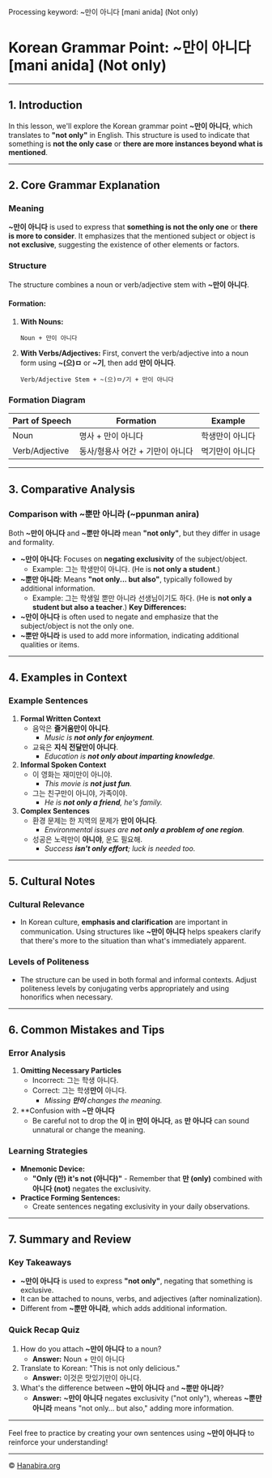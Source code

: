 Processing keyword: ~만이 아니다 [mani anida] (Not only)
# Korean Grammar Point: ~만이 아니다 [mani anida] (Not only)


---
## 1. Introduction
In this lesson, we'll explore the Korean grammar point **~만이 아니다**, which translates to **"not only"** in English. This structure is used to indicate that something is **not the only case** or **there are more instances beyond what is mentioned**.

---
## 2. Core Grammar Explanation
### Meaning
**~만이 아니다** is used to express that **something is not the only one** or **there is more to consider**. It emphasizes that the mentioned subject or object is **not exclusive**, suggesting the existence of other elements or factors.
### Structure
The structure combines a noun or verb/adjective stem with **~만이 아니다**.
#### Formation:
1. **With Nouns:**
   ```
   Noun + 만이 아니다
   ```
2. **With Verbs/Adjectives:**
   First, convert the verb/adjective into a noun form using **~(으)ㅁ** or **~기**, then add **만이 아니다**.
   ```
   Verb/Adjective Stem + ~(으)ㅁ/기 + 만이 아니다
   ```
### Formation Diagram
| Part of Speech    | Formation                          | Example                            |
|-------------------|------------------------------------|------------------------------------|
| Noun              | 명사 + 만이 아니다                 | 학생만이 아니다                    |
| Verb/Adjective    | 동사/형용사 어간 + 기만이 아니다  | 먹기만이 아니다                   |
---
## 3. Comparative Analysis
### Comparison with **~뿐만 아니라** (~ppunman anira)
Both **~만이 아니다** and **~뿐만 아니라** mean **"not only"**, but they differ in usage and formality.
- **~만이 아니다**: Focuses on **negating exclusivity** of the subject/object.
  - Example: 그는 학생만이 아니다. (He is **not only a student**.)
- **~뿐만 아니라**: Means **"not only... but also"**, typically followed by additional information.
  - Example: 그는 학생일 뿐만 아니라 선생님이기도 하다. (He is **not only a student but also a teacher**.)
**Key Differences:**
- **~만이 아니다** is often used to negate and emphasize that the subject/object is not the only one.
- **~뿐만 아니라** is used to add more information, indicating additional qualities or items.
---
## 4. Examples in Context
### Example Sentences
1. **Formal Written Context**
   - 음악은 **즐거움만이 아니다**.
     - *Music is **not only for enjoyment**.*
   - 교육은 **지식 전달만이 아니다**.
     - *Education is **not only about imparting knowledge**.*
2. **Informal Spoken Context**
   - 이 영화는 재미만이 아니야.
     - *This movie is **not just fun**.*
   - 그는 친구만이 아니야, 가족이야.
     - *He is **not only a friend**, he's family.*
3. **Complex Sentences**
   - 환경 문제는 한 지역의 문제가 **만이 아니다**.
     - *Environmental issues are **not only a problem of one region**.*
   - 성공은 노력만이 **아니야**, 운도 필요해.
     - *Success **isn't only effort**; luck is needed too.*
---
## 5. Cultural Notes
### Cultural Relevance
- In Korean culture, **emphasis and clarification** are important in communication. Using structures like **~만이 아니다** helps speakers clarify that there's more to the situation than what's immediately apparent.
### Levels of Politeness
- The structure can be used in both formal and informal contexts. Adjust politeness levels by conjugating verbs appropriately and using honorifics when necessary.
---
## 6. Common Mistakes and Tips
### Error Analysis
1. **Omitting Necessary Particles**
   - Incorrect: 그는 학생 아니다.
   - Correct: 그는 학생**만이** 아니다.
     - *Missing **만이** changes the meaning.*
2. **Confusion with **~만 아니다**
   - Be careful not to drop the **이** in **만이 아니다**, as **만 아니다** can sound unnatural or change the meaning.
### Learning Strategies
- **Mnemonic Device:**
  - **"Only (만) it's not (아니다)"** - Remember that **만 (only)** combined with **아니다 (not)** negates the exclusivity.
- **Practice Forming Sentences:**
  - Create sentences negating exclusivity in your daily observations.
---
## 7. Summary and Review
### Key Takeaways
- **~만이 아니다** is used to express **"not only"**, negating that something is exclusive.
- It can be attached to nouns, verbs, and adjectives (after nominalization).
- Different from **~뿐만 아니라**, which adds additional information.
### Quick Recap Quiz
1. How do you attach **~만이 아니다** to a noun?
   - **Answer:** Noun + 만이 아니다
2. Translate to Korean: "This is not only delicious."
   - **Answer:** 이것은 맛있기만이 아니다.
3. What's the difference between **~만이 아니다** and **~뿐만 아니라**?
   - **Answer:** **~만이 아니다** negates exclusivity ("not only"), whereas **~뿐만 아니라** means "not only... but also," adding more information.
---
Feel free to practice by creating your own sentences using **~만이 아니다** to reinforce your understanding!

---
© [Hanabira.org](https://hanabira.org)
